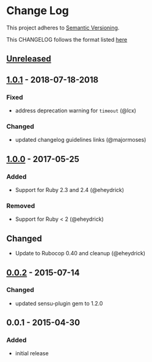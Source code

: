 # Change Log
This project adheres to [Semantic Versioning](http://semver.org/).

This CHANGELOG follows the format listed [here](https://github.com/sensu-plugins/community/blob/master/HOW_WE_CHANGELOG.md)

## [Unreleased]

## [1.0.1] - 2018-07-18-2018
### Fixed
- address deprecation warning for `timeout` (@lcx)

### Changed
- updated changelog guidelines links (@majormoses)

## [1.0.0] - 2017-05-25
### Added
- Support for Ruby 2.3 and 2.4 (@eheydrick)

### Removed
- Support for Ruby < 2 (@eheydrick)

## Changed
- Update to Rubocop 0.40 and cleanup (@eheydrick)

## [0.0.2] - 2015-07-14
### Changed
- updated sensu-plugin gem to 1.2.0

## 0.0.1 - 2015-04-30
### Added
- initial release

[Unreleased]: https://github.com/sensu-plugins/sensu-plugins-sip/compare/1.0.1...HEAD
[1.0.1]: https://github.com/sensu-plugins/sensu-plugins-sip/compare/1.0.0...1.0.1
[1.0.0]: https://github.com/sensu-plugins/sensu-plugins-sip/compare/0.0.2...1.0.0
[0.0.2]: https://github.com/sensu-plugins/sensu-plugins-sip/compare/0.0.1...0.0.2
